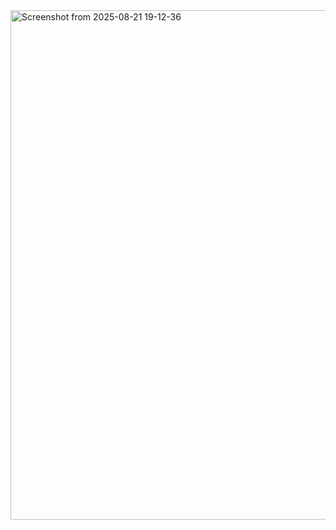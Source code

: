 <img width="1782" height="815" alt="Screenshot from 2025-08-21 19-12-36" src="https://github.com/user-attachments/assets/b0844b28-fed3-4c5a-97b8-d33f56eb4f63" />
